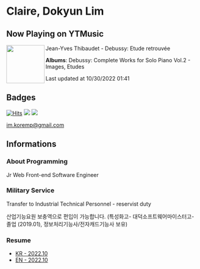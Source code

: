 # Claire, Dokyun Lim

## Now Playing on YTMusic

[<img align="left" width="100" src="https://lh3.googleusercontent.com/Y0gHts-rGQDcFkzCAJ_d83Rj6ejIJ0h0-px_2Z0Y3jLfAyaq54q-1UvmnE65o2ucjXuYVQAHwiiu4sh4">](https://music.youtube.com/watch?v=xMlYGKXc5co)

Jean-Yves Thibaudet - Debussy: Etude retrouvée

**Albums**: Debussy: Complete Works for Solo Piano Vol.2 - Images, Etudes

Last updated at 10/30/2022 01:41

## Badges

[![Hits](https://hits.seeyoufarm.com/api/count/incr/badge.svg?url=https%3A%2F%2Fgithub.com%2Fkoremp%2Fkormep&count_bg=%2379C83D&title_bg=%23555555&icon=&icon_color=%23E7E7E7&title=hits&edge_flat=false)](https://hits.seeyoufarm.com)
<a href="https://dev.to/koremp"><img src="https://img.shields.io/badge/dev.to-0A0A0A?style=for-the-badge&logo=devdotto&logoColor=white"/></a>
<a href="https://www.linkedin.com/in/koremp"><img src="https://img.shields.io/badge/LinkedIn-0077B5?style=flat-square&logo=linkedin&logoColor=white"/></a>

im.koremp@gmail.com

## Informations

### About Programming

Jr Web Front-end Software Engineer

### Military Service

Transfer to Industrial Technical Personnel - reservist duty

산업기능요원 보충역으로 편입이 가능합니다. (특성화고- 대덕소프트웨어마이스터고- 졸업 (2019.01), 정보처리기능사/전자캐드기능사 보유)

### Resume

* [KR - 2022.10](./resume/README.md)
* [EN - 2022.10](./resume/README.en.md)
